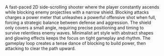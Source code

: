A fast-paced 2D side-scrolling shooter where the player constantly ascends while blocking enemy projectiles with a narrow shield. Blocking attacks charges a power meter that unleashes a powerful offensive shot when full, forcing a strategic balance between defense and aggression. The shield only covers a small angle, requiring precise positioning and timing to survive relentless enemy waves. Minimalist art style with abstract shapes and glowing effects keeps the focus on tight gameplay and rhythm. The gameplay loop creates a tense dance of blocking to build power, then attacking to clear the path upward.
